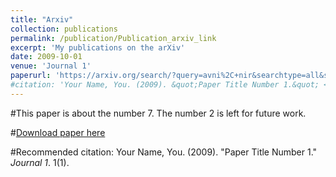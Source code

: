 ```yaml
---
title: "Arxiv"
collection: publications
permalink: /publication/Publication_arxiv_link
excerpt: 'My publications on the arXiv'
date: 2009-10-01
venue: 'Journal 1'
paperurl: 'https://arxiv.org/search/?query=avni%2C+nir&searchtype=all&source=header'
#citation: 'Your Name, You. (2009). &quot;Paper Title Number 1.&quot; <i>Journal 1</i>. 1(1).'
---
```

#This paper is about the number 7. The number 2 is left for future work.

#[Download paper here](http://academicpages.github.io/files/paper1.pdf)

#Recommended citation: Your Name, You. (2009). "Paper Title Number 1." <i>Journal 1</i>. 1(1).
